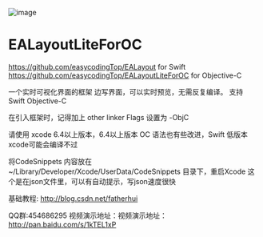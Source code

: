 ![image](https://github.com/easycodingTop/EALayoutLiteForOC/raw/master/README.gif)
# EALayoutLiteForOC

https://github.com/easycodingTop/EALayout    for Swift
https://github.com/easycodingTop/EALayoutLiteForOC   for Objective-C

一个实时可视化界面的框架 边写界面，可以实时预览，无需反复编译。 支持 Swift Objective-C

在引入框架时，记得加上  other linker Flags 设置为  -ObjC

请使用  xcode 6.4以上版本，6.4以上版本 OC 语法也有些改进，Swift  低版本xcode可能会编译不过

将CodeSnippets 内容放在 ~/Library/Developer/Xcode/UserData/CodeSnippets 目录下，重启Xcode 这个是在json文件里，可以有自动提示，写json速度很快

基础教程: http://blog.csdn.net/fatherhui

QQ群:454686295 
视频演示地址：视频演示地址：http://pan.baidu.com/s/1kTEL1xP
